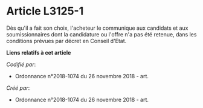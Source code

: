 # Article L3125-1

Dès qu'il a fait son choix, l'acheteur le communique aux candidats et aux soumissionnaires dont la candidature ou l'offre n'a
pas été retenue, dans les conditions prévues par décret en Conseil d'Etat.

**Liens relatifs à cet article**

_Codifié par_:

  - Ordonnance n°2018-1074 du 26 novembre 2018 - art.

_Créé par_:

  - Ordonnance n°2018-1074 du 26 novembre 2018 - art.
